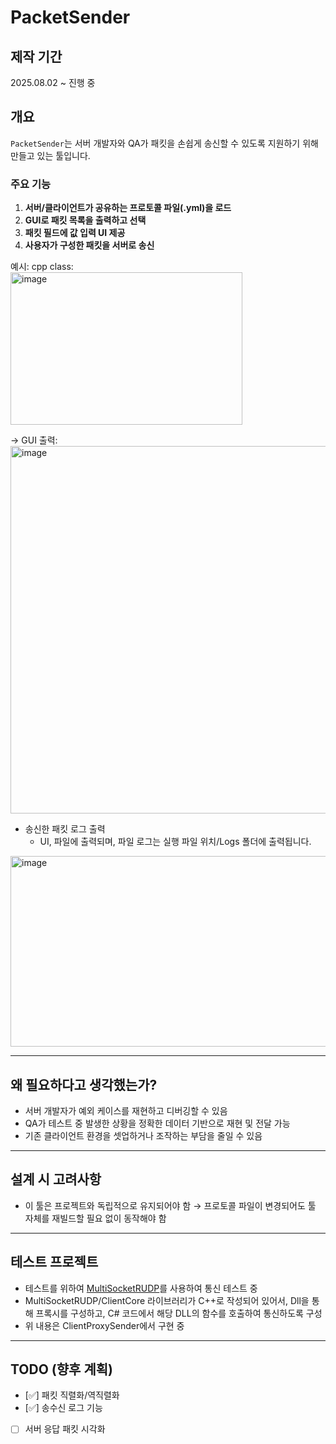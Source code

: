 # PacketSender

## 제작 기간
2025.08.02 ~ 진행 중

## 개요

`PacketSender`는 서버 개발자와 QA가 패킷을 손쉽게 송신할 수 있도록 지원하기 위해 만들고 있는 툴입니다.

### 주요 기능
1. **서버/클라이언트가 공유하는 프로토콜 파일(.yml)을 로드**
2. **GUI로 패킷 목록을 출력하고 선택**
3. **패킷 필드에 값 입력 UI 제공**
4. **사용자가 구성한 패킷을 서버로 송신**


예시:
cpp class:   
<img width="371" height="244" alt="image" src="https://github.com/user-attachments/assets/237a9391-b893-49cc-a596-7ad65fcf2b43" />

→ GUI 출력:
<img width="983" height="588" alt="image" src="https://github.com/user-attachments/assets/01d7e85a-a914-42b1-a325-ab12736debec" />

- 송신한 패킷 로그 출력
  - UI, 파일에 출력되며, 파일 로그는 실행 파일 위치/Logs 폴더에 출력됩니다.
<img width="1181" height="305" alt="image" src="https://github.com/user-attachments/assets/7381bfbc-415d-47b2-b633-c0cea7ce928f" />

---

## 왜 필요하다고 생각했는가?

- 서버 개발자가 예외 케이스를 재현하고 디버깅할 수 있음
- QA가 테스트 중 발생한 상황을 정확한 데이터 기반으로 재현 및 전달 가능
- 기존 클라이언트 환경을 셋업하거나 조작하는 부담을 줄일 수 있음

---

## 설계 시 고려사항

- 이 툴은 프로젝트와 독립적으로 유지되어야 함
  → 프로토콜 파일이 변경되어도 툴 자체를 재빌드할 필요 없이 동작해야 함

---

## 테스트 프로젝트

- 테스트를 위하여 [MultiSocketRUDP](https://github.com/m5623skhj/MultiSocketRUDP)를 사용하여 통신 테스트 중
- MultiSocketRUDP/ClientCore 라이브러리가 C++로 작성되어 있어서, Dll을 통해 프록시를 구성하고, C# 코드에서 해당 DLL의 함수를 호출하여 통신하도록 구성
- 위 내용은 ClientProxySender에서 구현 중

---

## TODO (향후 계획)

- [✅] 패킷 직렬화/역직렬화 
- [✅] 송수신 로그 기능  
- [ ] 서버 응답 패킷 시각화  
